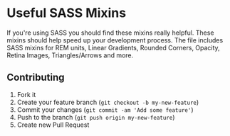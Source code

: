 Useful SASS Mixins
=============

If you're using SASS you should find these mixins really helpful. These mixins should help speed up your development process. The file includes SASS mixins for REM units, Linear Gradients, Rounded Corners, Opacity, Retina Images, Triangles/Arrows and more.

## Contributing

1. Fork it
2. Create your feature branch (`git checkout -b my-new-feature`)
3. Commit your changes (`git commit -am 'Add some feature'`)
4. Push to the branch (`git push origin my-new-feature`)
5. Create new Pull Request
	 	



